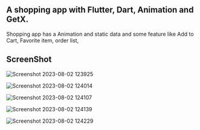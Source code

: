## A shopping app with Flutter, Dart, Animation and GetX.

Shopping app has a Animation and static data and some 
feature like 
  Add to Cart,
  Favorite item,
  order list,

## ScreenShot

![Screenshot 2023-08-02 123925](https://github.com/monapara354/GetxShoppingApp/assets/104920816/46f0d034-ccdc-4a9f-9ac3-d2c0aabef4f0)


![Screenshot 2023-08-02 124014](https://github.com/monapara354/GetxShoppingApp/assets/104920816/6ce7a701-97c2-460a-a8e6-a23f521daafc)


![Screenshot 2023-08-02 124107](https://github.com/monapara354/GetxShoppingApp/assets/104920816/9ef09ea6-07cd-41dd-9dd3-7e9024b99030)


![Screenshot 2023-08-02 124139](https://github.com/monapara354/GetxShoppingApp/assets/104920816/cd477132-2882-4666-8569-6ec6893f7854)


![Screenshot 2023-08-02 124229](https://github.com/monapara354/GetxShoppingApp/assets/104920816/a0317d3e-fe65-4707-aa75-ada4b9043fb8)
